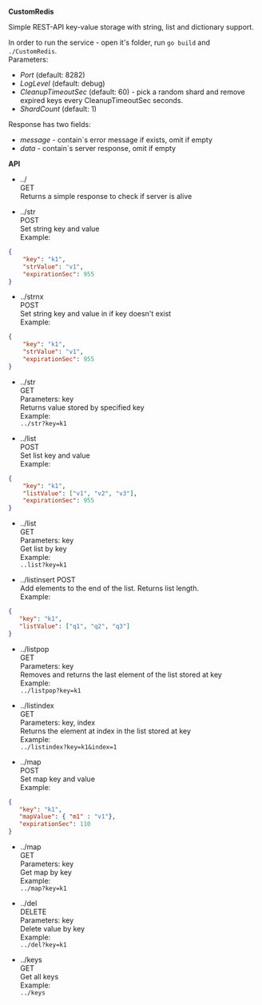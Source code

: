 **CustomRedis**  

Simple REST-API key-value storage with string, list and dictionary support.


In order to run the service - open it's folder, run `go build` and `./CustomRedis`.  
Parameters:  
- *Port* (default: 8282)
- *LogLevel* (default: debug)
- *CleanupTimeoutSec* (default: 60) - pick a random shard and remove expired keys every CleanupTimeoutSec seconds.
- *ShardCount* (default: 1)

Response has two fields:   
 - *message* - contain`s error message if exists, omit if empty
 - *data* - contain`s server response, omit if empty  

**API**

- ../  
GET    
Returns a simple response to check if server is alive  

  
-  ../str  
POST  
Set string key and value  
Example:  
```json
{
	"key": "k1",
	"strValue": "v1",
	"expirationSec": 955
}
```

  
-  ../strnx  
POST  
Set string key and value in if key doesn't exist  
Example:  
```json
{
	"key": "k1",
	"strValue": "v1",
	"expirationSec": 955
}
```

  
- ../str  
GET   
Parameters: key   
Returns value stored by specified key  
Example:   
`../str?key=k1`

  
- ../list  
POST  
Set list key and value  
Example:  
```json
{
	"key": "k1",
	"listValue": ["v1", "v2", "v3"],
	"expirationSec": 955
}
```
  

- ../list  
GET  
Parameters: key  
Get list by key  
Example:  
`..list?key=k1`

  
- ../listinsert
POST  
Add elements to the end of the list. Returns list length.  
Example:  
```json
{
   "key": "k1",
   "listValue": ["q1", "q2", "q3"]
}
```

  
- ../listpop  
GET  
Parameters: key  
Removes and returns the last element of the list stored at key  
Example:  
`../listpop?key=k1`

   
- ../listindex  
GET  
Parameters: key, index  
Returns the element at index in the list stored at key  
Example:  
`../listindex?key=k1&index=1`

  
- ../map  
POST  
Set map key and value  
Example:  
```json
{
   "key": "k1",
   "mapValue": { "m1" : "v1"},
   "expirationSec": 110
}
```

  
- ../map  
GET    
Parameters: key    
Get map by key  
Example:  
`../map?key=k1  `  

  
- ../del  
DELETE  
Parameters: key  
Delete value by key  
Example:  
`../del?key=k1`  

  
- ../keys  
GET   
Get all keys  
Example:  
`../keys  `  




